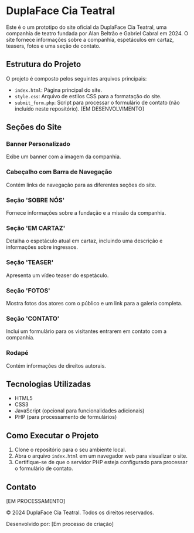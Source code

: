 # DuplaFace Cia Teatral

Este é o um prototipo do site oficial da DuplaFace Cia Teatral, uma companhia de teatro fundada por Alan Beltrão e Gabriel Cabral em 2024. O site fornece informações sobre a companhia, espetáculos em cartaz, teasers, fotos e uma seção de contato.

## Estrutura do Projeto

O projeto é composto pelos seguintes arquivos principais:

- `index.html`: Página principal do site.
- `style.css`: Arquivo de estilos CSS para a formatação do site.
- `submit_form.php`: Script para processar o formulário de contato (não incluído neste repositório). [EM DESENVOLVIMENTO]

## Seções do Site

### Banner Personalizado

Exibe um banner com a imagem da companhia.

### Cabeçalho com Barra de Navegação

Contém links de navegação para as diferentes seções do site.

### Seção 'SOBRE NÓS'

Fornece informações sobre a fundação e a missão da companhia.

### Seção 'EM CARTAZ'

Detalha o espetáculo atual em cartaz, incluindo uma descrição e informações sobre ingressos.

### Seção 'TEASER'

Apresenta um vídeo teaser do espetáculo.

### Seção 'FOTOS'

Mostra fotos dos atores com o público e um link para a galeria completa.

### Seção 'CONTATO'

Inclui um formulário para os visitantes entrarem em contato com a companhia.

### Rodapé

Contém informações de direitos autorais.

## Tecnologias Utilizadas

- HTML5
- CSS3
- JavaScript (opcional para funcionalidades adicionais)
- PHP (para processamento de formulários)

## Como Executar o Projeto

1. Clone o repositório para o seu ambiente local.
2. Abra o arquivo `index.html` em um navegador web para visualizar o site.
3. Certifique-se de que o servidor PHP esteja configurado para processar o formulário de contato.

## Contato

[EM PROCESSAMENTO]

&copy; 2024 DuplaFace Cia Teatral. Todos os direitos reservados.

Desenvolvido por: [Em processo de criação]

